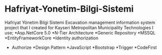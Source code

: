 # Hafriyat-Yonetim-Bilgi-Sistemi
 Hafriyat Yönetim Bilgi Sistemi
Excavation management information system project that I created for Kayseri Metropolitan Municipality
Technologies I use; *Asp.NetCore 5.0
*N-Tier Architecture
*Generic Repository
*MSSQL
*EntityFrameworkCore
*Identity authorization
* Authorize
*Design Pattern
*JavaScript
*Bootstrap
*Trigger
*CodeFirst
